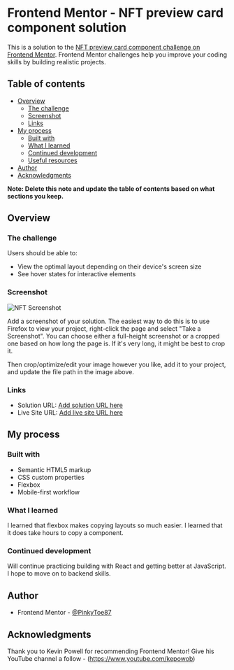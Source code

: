 # Frontend Mentor - NFT preview card component solution

This is a solution to the [NFT preview card component challenge on Frontend Mentor](https://www.frontendmentor.io/challenges/nft-preview-card-component-SbdUL_w0U). Frontend Mentor challenges help you improve your coding skills by building realistic projects. 

## Table of contents

- [Overview](#overview)
  - [The challenge](#the-challenge)
  - [Screenshot](#screenshot)
  - [Links](#links)
- [My process](#my-process)
  - [Built with](#built-with)
  - [What I learned](#what-i-learned)
  - [Continued development](#continued-development)
  - [Useful resources](#useful-resources)
- [Author](#author)
- [Acknowledgments](#acknowledgments)

**Note: Delete this note and update the table of contents based on what sections you keep.**

## Overview

### The challenge

Users should be able to:

- View the optimal layout depending on their device's screen size
- See hover states for interactive elements

### Screenshot

![NFT Screenshot]()

Add a screenshot of your solution. The easiest way to do this is to use Firefox to view your project, right-click the page and select "Take a Screenshot". You can choose either a full-height screenshot or a cropped one based on how long the page is. If it's very long, it might be best to crop it.



Then crop/optimize/edit your image however you like, add it to your project, and update the file path in the image above.


### Links

- Solution URL: [Add solution URL here](https://your-solution-url.com)
- Live Site URL: [Add live site URL here](https://pinkytoe87.github.io/NFTCard/m)

## My process

### Built with

- Semantic HTML5 markup
- CSS custom properties
- Flexbox
- Mobile-first workflow


### What I learned

I learned that flexbox makes copying layouts so much easier. 
I learned that it does take hours to copy a component. 

### Continued development

Will continue practicing building with React and getting better at JavaScript. 
I hope to move on to backend skills. 


## Author

- Frontend Mentor - [@PinkyToe87](https://www.frontendmentor.io/profile/@PinkyToe87)


## Acknowledgments

Thank you to Kevin Powell for recommending Frontend Mentor! 
Give his YouTube channel a follow - (https://www.youtube.com/kepowob)

